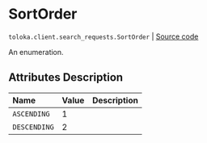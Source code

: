 # SortOrder
`toloka.client.search_requests.SortOrder` | [Source code](https://github.com/Toloka/toloka-kit/blob/v1.2.3/src/client/search_requests.py#L70)

An enumeration.

## Attributes Description

| Name | Value | Description |
| :------| :-----------| :----------| 
`ASCENDING`|1|
`DESCENDING`|2|
